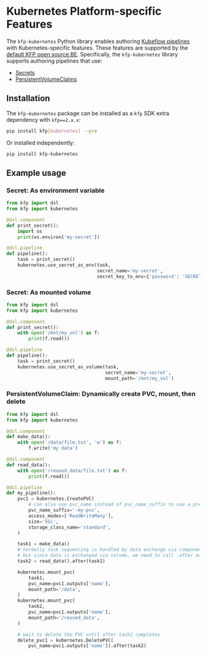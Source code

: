 # Kubernetes Platform-specific Features

The `kfp-kubernetes` Python library enables authoring [Kubeflow pipelines](https://www.kubeflow.org/docs/components/pipelines/v2/) with Kubernetes-specific features. These features are supported by the [default KFP open source BE](https://github.com/kubeflow/pipelines/tree/master/backend). Specifically, the `kfp-kubernetes` library supports authoring pipelines that use:

* [Secrets](https://kubernetes.io/docs/concepts/configuration/secret/)
* [PersistentVolumeClaims](https://kubernetes.io/docs/concepts/storage/persistent-volumes/#persistentvolumeclaims)

<!-- TODO: add reference to kubeflow user docs on support for platform-specific features once they exist -->

## Installation
The `kfp-kubernetes` package can be installed as a `kfp` SDK extra dependency with `kfp==2.x.x`:
<!-- TODO: remove --pre when kfp v2 goes to GA -->
```sh
pip install kfp[kubernetes] --pre
```

Or installed independently:
```sh
pip install kfp-kubernetes
```

## Example usage
<!-- TODO: test these examples once the BE implementation exists -->
### Secret: As environment variable
```python
from kfp import dsl
from kfp import kubernetes

@dsl.component
def print_secret():
    import os
    print(os.environ['my-secret'])

@dsl.pipeline
def pipeline():
    task = print_secret()
    kubernetes.use_secret_as_env(task,
                                 secret_name='my-secret',
                                 secret_key_to_env={'password': 'SECRET_VAR'})
```

### Secret: As mounted volume
```python
from kfp import dsl
from kfp import kubernetes

@dsl.component
def print_secret():
    with open('/mnt/my_vol') as f:
        print(f.read())

@dsl.pipeline
def pipeline():
    task = print_secret()
    kubernetes.use_secret_as_volume(task,
                                    secret_name='my-secret',
                                    mount_path='/mnt/my_vol')
```

### PersistentVolumeClaim: Dynamically create PVC, mount, then delete
```python
from kfp import dsl
from kfp import kubernetes

@dsl.component
def make_data():
    with open('/data/file.txt', 'w') as f:
        f.write('my data')

@dsl.component
def read_data():
    with open('/reused_data/file.txt') as f:
        print(f.read())

@dsl.pipeline
def my_pipeline():
    pvc1 = kubernetes.CreatePVC(
        # can also use pvc_name instead of pvc_name_suffix to use a pre-existing PVC
        pvc_name_suffix='-my-pvc',
        access_modes=['ReadWriteMany'],
        size='5Gi',
        storage_class_name='standard',
    )

    task1 = make_data()
    # normally task sequencing is handled by data exchange via component inputs/outputs
    # but since data is exchanged via volume, we need to call .after explicitly to sequence tasks
    task2 = read_data().after(task1)

    kubernetes.mount_pvc(
        task1,
        pvc_name=pvc1.outputs['name'],
        mount_path='/data',
    )
    kubernetes.mount_pvc(
        task2,
        pvc_name=pvc1.outputs['name'],
        mount_path='/reused_data',
    )

    # wait to delete the PVC until after task2 completes
    delete_pvc1 = kubernetes.DeletePVC(
        pvc_name=pvc1.outputs['name']).after(task2)
```
